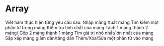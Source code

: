 # Array
Viết hàm thực hiện từng yêu cầu sau: 
Nhập mảng 
Xuất mảng 
Tìm kiếm một phần tử trong mảng 
Kiểm tra tính chất của mảng 
Tách 1 mảng thành 2 mảng/ Gộp 2 mảng thành 1 mảng 
Tìm giá trị nhỏ nhất/lớn nhất của mảng 
Sắp xếp mảng giảm dần/tăng dần
Thêm/Xóa/Sửa một phần tử vào mảng 
